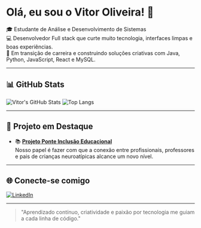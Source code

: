 # Olá, eu sou o Vitor Oliveira! 👋

🎓 Estudante de Análise e Desenvolvimento de Sistemas  
💻 Desenvolvedor Full stack que curte muito tecnologia, interfaces limpas e boas experiências.  
🎯 Em transição de carreira e construindo soluções criativas com Java, Python, JavaScript, React e MySQL.

---

## 📊 GitHub Stats

![Vitor's GitHub Stats](https://github-readme-stats.vercel.app/api?username=vloliveira&show_icons=true&theme=github_dark&count_private=true)
![Top Langs](https://github-readme-stats.vercel.app/api/top-langs/?username=vloliveira&layout=compact&theme=github_dark)

---


## 🚀 Projeto em Destaque

- 📚 **[Projeto Ponte Inclusão Educacional](https://github.com/vloliveira/barbearia-agendamentos](https://github.com/Melobreno/Ponte-InclusaoEdu))**  
  Nosso papel é fazer com que a conexão entre profissionais, professores e pais de crianças neuroatípicas alcance um novo nível.

---

## 🌐 Conecte-se comigo

[![LinkedIn](https://img.shields.io/badge/-LinkedIn-0A66C2?style=for-the-badge&logo=linkedin&logoColor=white)](www.linkedin.com/in/vitorlopesoliveira)

---

> "Aprendizado contínuo, criatividade e paixão por tecnologia me guiam a cada linha de código."

